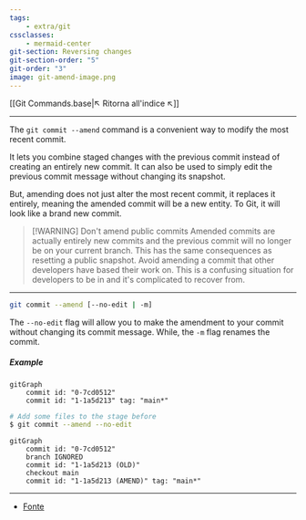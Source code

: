 ```yaml
---
tags:
    - extra/git
cssclasses:
    - mermaid-center
git-section: Reversing changes
git-section-order: "5"
git-order: "3"
image: git-amend-image.png
---
```


[[Git Commands.base|↖ Ritorna all'indice ↖]]

---

The `git commit --amend` command is a convenient way to modify the most recent commit.

It lets you combine staged changes with the previous commit instead of creating an entirely new commit. It can also be used to simply edit the previous commit message without changing its snapshot.

But, amending does not just alter the most recent commit, it replaces it entirely, meaning the amended commit will be a new entity. To Git, it will look like a brand new commit.

> [!WARNING] Don't amend public commits
> Amended commits are actually entirely new commits and the previous commit will no longer be on your current branch. This has the same consequences as resetting a public snapshot. Avoid amending a commit that other developers have based their work on. This is a confusing situation for developers to be in and it's complicated to recover from.

---

```bash
git commit --amend [--no-edit | -m]
```

The `--no-edit` flag will allow you to make the amendment to your commit without changing its commit message. While, the `-m` flag renames the commit.

##### Example

```mermaid
gitGraph
	commit id: "0-7cd0512"
	commit id: "1-1a5d213" tag: "main*"
```

```bash
# Add some files to the stage before
$ git commit --amend --no-edit
```

```mermaid
gitGraph
	commit id: "0-7cd0512"
	branch IGNORED
	commit id: "1-1a5d213 (OLD)"
	checkout main
	commit id: "1-1a5d213 (AMEND)" tag: "main*"

```

---
- [Fonte](https://www.atlassian.com/git/tutorials/rewriting-history)